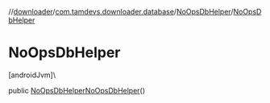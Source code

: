 //[downloader](../../../index.md)/[com.tamdevs.downloader.database](../index.md)/[NoOpsDbHelper](index.md)/[NoOpsDbHelper](-no-ops-db-helper.md)

# NoOpsDbHelper

[androidJvm]\

public [NoOpsDbHelper](index.md)[NoOpsDbHelper](-no-ops-db-helper.md)()
